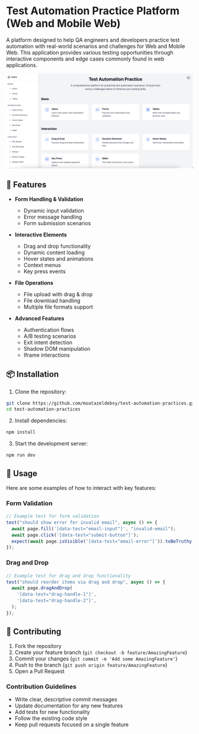 # Test Automation Practice Platform (Web and Mobile Web)

A platform designed to help QA engineers and developers practice test automation with real-world scenarios and challenges for Web and Mobile Web. This application provides various testing opportunities through interactive components and edge cases commonly found in web applications.

![Automation Screenshot](images/homepage.png)

## 🚀 Features

- **Form Handling & Validation**

  - Dynamic input validation
  - Error message handling
  - Form submission scenarios

- **Interactive Elements**

  - Drag and drop functionality
  - Dynamic content loading
  - Hover states and animations
  - Context menus
  - Key press events

- **File Operations**

  - File upload with drag & drop
  - File download handling
  - Multiple file formats support

- **Advanced Features**
  - Authentication flows
  - A/B testing scenarios
  - Exit intent detection
  - Shadow DOM manipulation
  - Iframe interactions

## 📦 Installation

1. Clone the repository:

```bash
git clone https://github.com/moatazeldebsy/test-automation-practices.git
cd test-automation-practices
```

2. Install dependencies:

```bash
npm install
```

3. Start the development server:

```bash
npm run dev
```

## 🔧 Usage

Here are some examples of how to interact with key features:

### Form Validation

```typescript
// Example test for form validation
test("should show error for invalid email", async () => {
  await page.fill('[data-test="email-input"]', "invalid-email");
  await page.click('[data-test="submit-button"]');
  expect(await page.isVisible('[data-test="email-error"]')).toBeTruthy();
});
```

### Drag and Drop

```typescript
// Example test for drag and drop functionality
test("should reorder items via drag and drop", async () => {
  await page.dragAndDrop(
    '[data-test="drag-handle-1"]',
    '[data-test="drag-handle-2"]',
  );
});
```

## 🤝 Contributing

1. Fork the repository
2. Create your feature branch (`git checkout -b feature/AmazingFeature`)
3. Commit your changes (`git commit -m 'Add some AmazingFeature'`)
4. Push to the branch (`git push origin feature/AmazingFeature`)
5. Open a Pull Request

### Contribution Guidelines

- Write clear, descriptive commit messages
- Update documentation for any new features
- Add tests for new functionality
- Follow the existing code style
- Keep pull requests focused on a single feature
